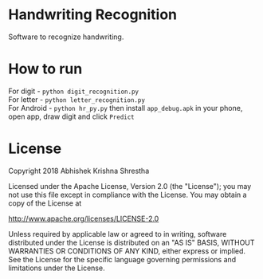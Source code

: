 # Handwriting Recognition

Software to recognize handwriting.

# How to run

For digit - `python digit_recognition.py`<br/>
For letter - `python letter_recognition.py`<br/>
For Android - `python hr_py.py` then install `app_debug.apk` in your phone, open app, draw digit and click `Predict`

# License

Copyright 2018 Abhishek Krishna Shrestha

Licensed under the Apache License, Version 2.0 (the "License");
you may not use this file except in compliance with the License.
You may obtain a copy of the License at

   http://www.apache.org/licenses/LICENSE-2.0

Unless required by applicable law or agreed to in writing, software
distributed under the License is distributed on an "AS IS" BASIS,
WITHOUT WARRANTIES OR CONDITIONS OF ANY KIND, either express or implied.
See the License for the specific language governing permissions and
limitations under the License.
